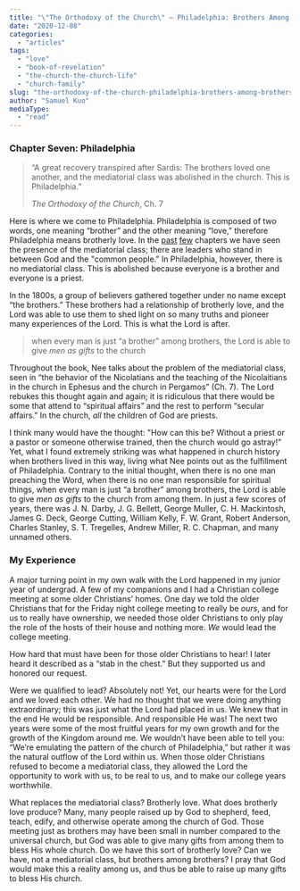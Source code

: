 ```yaml
---
title: "\"The Orthodoxy of the Church\" — Philadelphia: Brothers Among Brothers"
date: "2020-12-08"
categories: 
  - "articles"
tags: 
  - "love"
  - "book-of-revelation"
  - "the-church-the-church-life"
  - "church-family"
slug: "the-orthodoxy-of-the-church-philadelphia-brothers-among-brothers"
author: "Samuel Kuo"
mediaType: 
  - "read"
---
```


### Chapter Seven: Philadelphia

> “A great recovery transpired after Sardis: The brothers loved one another, and the mediatorial class was abolished in the church. This is Philadelphia.”
> 
> _The Orthodoxy of the Church_, Ch. 7

Here is where we come to Philadelphia. Philadelphia is composed of two words, one meaning “brother” and the other meaning “love,” therefore Philadelphia means brotherly love. In the [past](https://www.asweetsavor.org/the-orthodoxy-of-the-church-ephesus-against-the-mediatorial-class/) [few](https://www.asweetsavor.org/the-orthodoxy-of-the-church-smyrna-pergamos-faith-unity/) chapters we have seen the presence of the mediatorial class; there are leaders who stand in between God and the "common people." In Philadelphia, however, there is no mediatorial class. This is abolished because everyone is a brother and everyone is a priest.

In the 1800s, a group of believers gathered together under no name except “the brothers.” These brothers had a relationship of brotherly love, and the Lord was able to use them to shed light on so many truths and pioneer many experiences of the Lord. This is what the Lord is after.

> when every man is just “a brother” among brothers, the Lord is able to give _men as gifts_ to the church

Throughout the book, Nee talks about the problem of the mediatorial class, seen in “the behavior of the Nicolatians and the teaching of the Nicolaitians in the church in Ephesus and the church in Pergamos” (Ch. 7). The Lord rebukes this thought again and again; it is ridiculous that there would be some that attend to “spiritual affairs” and the rest to perform “secular affairs.” In the church, _all_ the children of God are priests. 

I think many would have the thought: "How can this be? Without a priest or a pastor or someone otherwise trained, then the church would go astray!" Yet, what I found extremely striking was what happened in church history when brothers lived in this way, living what Nee points out as the fulfillment of Philadelphia. Contrary to the initial thought, when there is no one man preaching the Word, when there is no one man responsible for spiritual things, when every man is just “a brother” among brothers, the Lord is able to give _men as gifts_ to the church from among them. In just a few scores of years, there was J. N. Darby, J. G. Bellett, George Muller, C. H. Mackintosh, James G. Deck, George Cutting, William Kelly, F. W. Grant, Robert Anderson, Charles Stanley, S. T. Tregelles, Andrew Miller, R. C. Chapman, and many unnamed others. 

### My Experience

A major turning point in my own walk with the Lord happened in my junior year of undergrad. A few of my companions and I had a Christian college meeting at some older Christians’ homes. One day we told the older Christians that for the Friday night college meeting to really be _ours_, and for us to really have ownership, we needed those older Christians to only play the role of the hosts of their house and nothing more. _We_ would lead the college meeting.

How hard that must have been for those older Christians to hear! I later heard it described as a “stab in the chest.” But they supported us and honored our request.

Were we qualified to lead? Absolutely not! Yet, our hearts were for the Lord and we loved each other. We had no thought that we were doing anything extraordinary; this was just what the Lord had placed in us. We knew that in the end He would be responsible. And responsible He was! The next two years were some of the most fruitful years for my own growth and for the growth of the Kingdom around me. We wouldn’t have been able to tell you: “We’re emulating the pattern of the church of Philadelphia,” but rather it was the natural outflow of the Lord within us. When those older Christians refused to become a mediatorial class, they allowed the Lord the opportunity to work with us, to be real to us, and to make our college years worthwhile. 

What replaces the mediatorial class? Brotherly love. What does brotherly love produce? Many, many people raised up by God to shepherd, feed, teach, edify, and otherwise operate among the church of God. Those meeting just as brothers may have been small in number compared to the universal church, but God was able to give many gifts from among them to bless His whole church. Do we have this sort of brotherly love? Can we have, not a mediatorial class, but brothers among brothers? I pray that God would make this a reality among us, and thus be able to raise up many gifts to bless His church.
